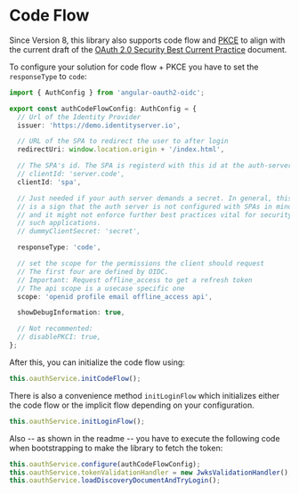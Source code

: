 # Code Flow

Since Version 8, this library also supports code flow and [PKCE](https://tools.ietf.org/html/rfc7636) to align with the current draft of the [OAuth 2.0 Security Best Current Practice](https://tools.ietf.org/html/draft-ietf-oauth-security-topics-13) document. 


To configure your solution for code flow + PKCE you have to set the ``responseType`` to ``code``:

```typescript
import { AuthConfig } from 'angular-oauth2-oidc';

export const authCodeFlowConfig: AuthConfig = {
  // Url of the Identity Provider
  issuer: 'https://demo.identityserver.io',

  // URL of the SPA to redirect the user to after login
  redirectUri: window.location.origin + '/index.html',

  // The SPA's id. The SPA is registerd with this id at the auth-server
  // clientId: 'server.code',
  clientId: 'spa',

  // Just needed if your auth server demands a secret. In general, this
  // is a sign that the auth server is not configured with SPAs in mind
  // and it might not enforce further best practices vital for security
  // such applications.
  // dummyClientSecret: 'secret',

  responseType: 'code',

  // set the scope for the permissions the client should request
  // The first four are defined by OIDC. 
  // Important: Request offline_access to get a refresh token
  // The api scope is a usecase specific one
  scope: 'openid profile email offline_access api',

  showDebugInformation: true,

  // Not recommented:
  // disablePKCI: true,
};
```

After this, you can initialize the code flow using:

```typescript
this.oauthService.initCodeFlow();
```

There is also a convenience method ``initLoginFlow`` which initializes either the code flow or the implicit flow depending on your configuration. 

```typescript
this.oauthService.initLoginFlow();
```

Also -- as shown in the readme -- you have to execute the following code when bootstrapping to make the library to fetch the token:

```typescript
this.oauthService.configure(authCodeFlowConfig);
this.oauthService.tokenValidationHandler = new JwksValidationHandler();
this.oauthService.loadDiscoveryDocumentAndTryLogin();
```



